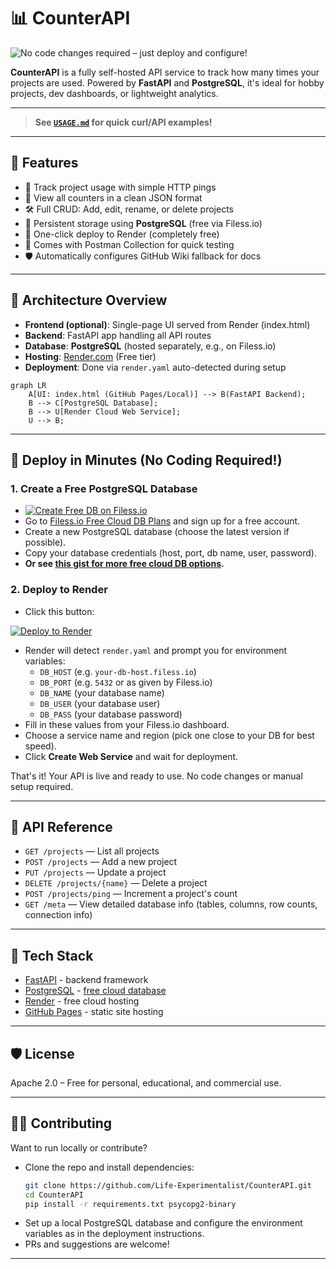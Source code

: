 # 📊 CounterAPI

![No code changes required – just deploy and configure!](https://img.shields.io/badge/No%20Code%20Changes-Just%20Deploy%20%26%20Configure-brightgreen)

**CounterAPI** is a fully self-hosted API service to track how many times your projects are used.
Powered by **FastAPI** and **PostgreSQL**, it's ideal for hobby projects, dev dashboards, or lightweight analytics.

---

> **See [`USAGE.md`](USAGE.md) for quick curl/API examples!**

---

## 🌟 Features

* 🔁 Track project usage with simple HTTP pings
* 🧓 View all counters in a clean JSON format
* 🛠️ Full CRUD: Add, edit, rename, or delete projects
* 📂 Persistent storage using **PostgreSQL** (free via Filess.io)
* 🚀 One-click deploy to Render (completely free)
* 🧪 Comes with Postman Collection for quick testing
* 🛡️ Automatically configures GitHub Wiki fallback for docs

---

## 🧐 Architecture Overview

* **Frontend (optional)**: Single-page UI served from Render (index.html)
* **Backend**: FastAPI app handling all API routes
* **Database**: **PostgreSQL** (hosted separately, e.g., on Filess.io)
* **Hosting**: [Render.com](https://render.com) (Free tier)
* **Deployment**: Done via `render.yaml` auto-detected during setup

```mermaid
graph LR
    A[UI: index.html (GitHub Pages/Local)] --> B(FastAPI Backend);
    B --> C[PostgreSQL Database];
    B --> U[Render Cloud Web Service];
    U --> B;
```

---

## 🚀 Deploy in Minutes (No Coding Required!)

### 1. Create a Free PostgreSQL Database

- [![Create Free DB on Filess.io](https://img.shields.io/badge/Create%20Free%20DB-Filess.io-blue?logo=postgresql)](https://filess.io/)
- Go to [Filess.io Free Cloud DB Plans](https://filess.io/) and sign up for a free account.
- Create a new PostgreSQL database (choose the latest version if possible).
- Copy your database credentials (host, port, db name, user, password).
- **Or see [this gist for more free cloud DB options](https://gist.github.com/bmaupin/0ce79806467804fdbbf8761970511b8c).**

### 2. Deploy to Render

- Click this button:

[![Deploy to Render](https://render.com/images/deploy-to-render-button.svg)](https://render.com/deploy?repo=https://github.com/Life-Experimentalist/CounterAPI)

- Render will detect `render.yaml` and prompt you for environment variables:
    - `DB_HOST` (e.g. `your-db-host.filess.io`)
    - `DB_PORT` (e.g. `5432` or as given by Filess.io)
    - `DB_NAME` (your database name)
    - `DB_USER` (your database user)
    - `DB_PASS` (your database password)
- Fill in these values from your Filess.io dashboard.
- Choose a service name and region (pick one close to your DB for best speed).
- Click **Create Web Service** and wait for deployment.

That's it! Your API is live and ready to use. No code changes or manual setup required.

---

## 📡 API Reference

- `GET /projects` — List all projects
- `POST /projects` — Add a new project
- `PUT /projects` — Update a project
- `DELETE /projects/{name}` — Delete a project
- `POST /projects/ping` — Increment a project's count
- `GET /meta` — View detailed database info (tables, columns, row counts, connection info)

---

## 🧩 Tech Stack

* [FastAPI](https://fastapi.tiangolo.com/) - backend framework
* [PostgreSQL](https://www.postgresql.org/) - [free cloud database](https://www.filess.io)
* [Render](https://render.com/) - free cloud hosting
* [GitHub Pages](https://pages.github.com/) - static site hosting

---

## 🛡️ License

Apache 2.0 – Free for personal, educational, and commercial use.

---

## 🙋‍♀️ Contributing

Want to run locally or contribute?

- Clone the repo and install dependencies:
  ```bash
  git clone https://github.com/Life-Experimentalist/CounterAPI.git
  cd CounterAPI
  pip install -r requirements.txt psycopg2-binary
  ```
- Set up a local PostgreSQL database and configure the environment variables as in the deployment instructions.
- PRs and suggestions are welcome!

---
